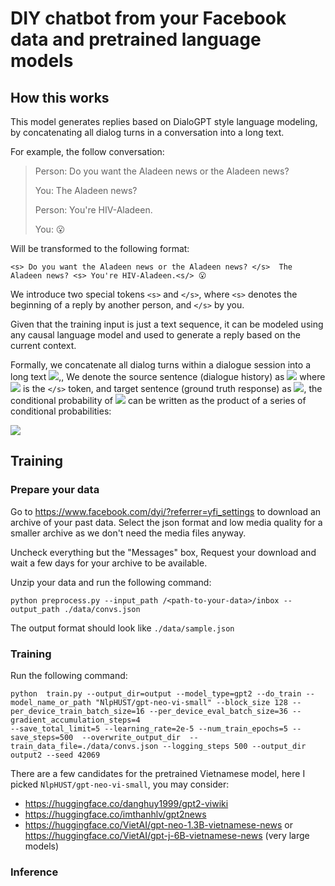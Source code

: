 # DIY chatbot from your Facebook data and pretrained language models

## How this works
This model generates replies based on DialoGPT style language modeling, by concatenating all dialog turns in a conversation into a long text.

For example, the follow conversation:

> Person: Do you want the Aladeen news or the Aladeen news?
> 
> You: The Aladeen news?
> 
> Person: You're HIV-Aladeen.
> 
> You: 😮

Will be transformed to the following format:

`<s> Do you want the Aladeen news or the Aladeen news? </s>  The Aladeen news? <s> You're HIV-Aladeen.<s/> 😮`

We introduce two special tokens `<s>` and `</s>`, where `<s>` denotes the beginning of a reply by another person, and `</s>` by you.

Given that the training input is just a text sequence, it can be modeled using any causal language model and used to generate a reply based on the current context.

Formally, we concatenate all dialog turns within a dialogue session into a long text 
<img src="https://render.githubusercontent.com/render/math?math=x_1, x_2, ..x_N ">,, We denote the source sentence (dialogue history)
as <img src="https://render.githubusercontent.com/render/math?math=S = x_1, x_2, ..x_M "> where <img src="https://render.githubusercontent.com/render/math?math=x_M "> is the `</s>` token, and target sentence (ground truth response) as <img src="https://render.githubusercontent.com/render/math?math=T = x_{m%2b1}, x_{m%2b2}, ..x_N ">, the conditional probability of <img src="https://render.githubusercontent.com/render/math?math=P(T|S)"> can be written as the
product of a series of conditional probabilities:

<img src="https://render.githubusercontent.com/render/math?math=P(T|S) = \prod_{n=m%2b1}^{N} p(x_n|x_1,...x_{n-1})">

## Training 
### Prepare your data
Go to https://www.facebook.com/dyi/?referrer=yfi_settings to download an archive of your past data. Select the json format and low media quality for a smaller archive as we don't need the media files anyway.

Uncheck everything but the "Messages" box, Request your download and wait a few days for your archive to be available.

Unzip your data and run the following command:

```commandline
python preprocess.py --input_path /<path-to-your-data>/inbox --output_path ./data/convs.json
```
The output format should look like `./data/sample.json`

### Training
Run the following command:
```commandline
python  train.py --output_dir=output --model_type=gpt2 --do_train --model_name_or_path "NlpHUST/gpt-neo-vi-small" --block_size 128 --per_device_train_batch_size=16 --per_device_eval_batch_size=36 --gradient_accumulation_steps=4 
--save_total_limit=5 --learning_rate=2e-5 --num_train_epochs=5 --save_steps=500  --overwrite_output_dir  --train_data_file=./data/convs.json --logging_steps 500 --output_dir output2 --seed 42069
```

There are a few candidates for the pretrained Vietnamese model, here I picked `NlpHUST/gpt-neo-vi-small`, you may consider:

- https://huggingface.co/danghuy1999/gpt2-viwiki
- https://huggingface.co/imthanhlv/gpt2news
- https://huggingface.co/VietAI/gpt-neo-1.3B-vietnamese-news or https://huggingface.co/VietAI/gpt-j-6B-vietnamese-news (very large models)

### Inference
